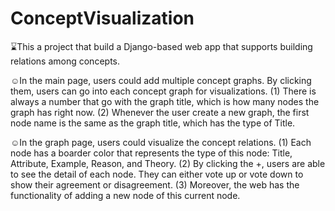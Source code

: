 # ConceptVisualization

⌛This a project that build a Django-based web app that supports building relations among concepts.

☺️In the main page, users could add multiple concept graphs. By clicking them, users can go into each concept graph for visualizations. 
  (1) There is always a number that go with the graph title, which is how many nodes the graph has right now.
  (2) Whenever the user create a new graph, the first node name is the same as the graph title, which has the type of Title.

☺️In the graph page, users could visualize the concept relations. 
  (1) Each node has a boarder color that represents the type of this node: Title, Attribute, Example, Reason, and Theory.
  (2) By clicking the +, users are able to see the detail of each node. They can either vote up or vote down to show their agreement or disagreement. 
  (3) Moreover, the web has the functionality of adding a new node of this current node. 

